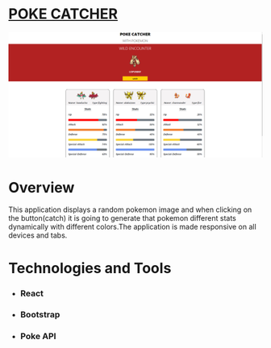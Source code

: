 <h1><a href="https://pokemon-catcher-f2b09.web.app/">POKE CATCHER</a></h1>

<img src="./poke catcher.png" />


<h1>Overview</h1>
<p>This application displays a random pokemon image and when clicking on the button(catch) it is going to generate that pokemon different stats dynamically with different colors.The application is made responsive on all devices and tabs.</p>

<h1>Technologies and Tools</h1>

<ul>
  <li> <h3>React</h3> </li>
  <li> <h3>Bootstrap </h3> </li>
  <li> <h3>Poke API </h3> </li>
</ul>
